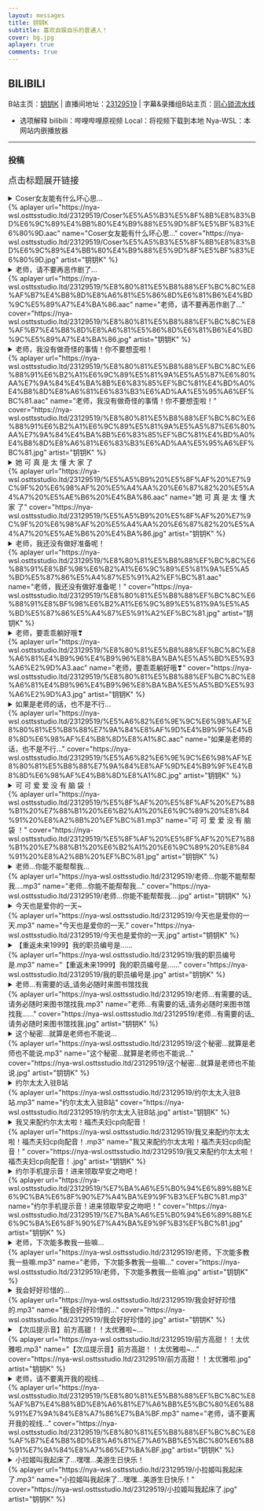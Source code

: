 ```yaml
---
layout: messages
title: 钥钥K
subtitle: 喜欢自娱自乐的普通人！ 
cover: bg.jpg
aplayer: true
comments: true
---
```


## BILIBILI

B站主页：[钥钥K](https://space.bilibili.com/1694679451) | 直播间地址：[23129519](https://live.bilibili.com/23129519) | 字幕&录播组B站主页：[同心锁流水线](https://space.bilibili.com/28543822)

* 选项解释
  bilibili：哔哩哔哩原视频
  Local：将视频下载到本地
  Nya-WSL：本网站内嵌播放器

---

### 投稿

<font size=4px>点击标题展开链接</font>

<details>
<summary>Coser女友能有什么坏心思...</summary>

> [bilibili](https://www.bilibili.com/video/BV1944y1g7YJ) | [Local](https://nya-wsl.osttsstudio.ltd/23129519/Coser%E5%A5%B3%E5%8F%8B%E8%83%BD%E6%9C%89%E4%BB%80%E4%B9%88%E5%9D%8F%E5%BF%83%E6%80%9D.mp4) | [Nya-WSL](https://nya-wsl.com/23129519/BV1944y1g7YJ)
</details>
{%  aplayer
    url="https://nya-wsl.osttsstudio.ltd/23129519/Coser%E5%A5%B3%E5%8F%8B%E8%83%BD%E6%9C%89%E4%BB%80%E4%B9%88%E5%9D%8F%E5%BF%83%E6%80%9D.aac"
    name="Coser女友能有什么坏心思..."
    cover="https://nya-wsl.osttsstudio.ltd/23129519/Coser%E5%A5%B3%E5%8F%8B%E8%83%BD%E6%9C%89%E4%BB%80%E4%B9%88%E5%9D%8F%E5%BF%83%E6%80%9D.jpg"
    artist="钥钥K"
%}

<details>
<summary>老师，请不要再恶作剧了...</summary>

> [bilibili](https://www.bilibili.com/video/BV1ZT4y1r7sL) | [Local](https://nya-wsl.osttsstudio.ltd/23129519/%E8%80%81%E5%B8%88%EF%BC%8C%E8%AF%B7%E4%B8%8D%E8%A6%81%E5%86%8D%E6%81%B6%E4%BD%9C%E5%89%A7%E4%BA%86.mp4) | [Nya-WSL](https://nya-wsl.com/23129519/BV1ZT4y1r7sL)
</details>
{%  aplayer
    url="https://nya-wsl.osttsstudio.ltd/23129519/%E8%80%81%E5%B8%88%EF%BC%8C%E8%AF%B7%E4%B8%8D%E8%A6%81%E5%86%8D%E6%81%B6%E4%BD%9C%E5%89%A7%E4%BA%86.aac"
    name="老师，请不要再恶作剧了..."
    cover="https://nya-wsl.osttsstudio.ltd/23129519/%E8%80%81%E5%B8%88%EF%BC%8C%E8%AF%B7%E4%B8%8D%E8%A6%81%E5%86%8D%E6%81%B6%E4%BD%9C%E5%89%A7%E4%BA%86.jpg"
    artist="钥钥K"
%}

<details>
<summary>老师，我没有做奇怪的事情！你不要想歪啦！</summary>

> [bilibili](https://www.bilibili.com/video/BV1GY4y1C7XT) | [Local](https://nya-wsl.osttsstudio.ltd/23129519/%E8%80%81%E5%B8%88%EF%BC%8C%E6%88%91%E6%B2%A1%E6%9C%89%E5%81%9A%E5%A5%87%E6%80%AA%E7%9A%84%E4%BA%8B%E6%83%85%EF%BC%81%E4%BD%A0%E4%B8%8D%E8%A6%81%E6%83%B3%E6%AD%AA%E5%95%A6%EF%BC%81.mp4) | [Nya-WSL](https://nya-wsl.com/23129519/BV1GY4y1C7XT)
</details>
{%  aplayer
    url="https://nya-wsl.osttsstudio.ltd/23129519/%E8%80%81%E5%B8%88%EF%BC%8C%E6%88%91%E6%B2%A1%E6%9C%89%E5%81%9A%E5%A5%87%E6%80%AA%E7%9A%84%E4%BA%8B%E6%83%85%EF%BC%81%E4%BD%A0%E4%B8%8D%E8%A6%81%E6%83%B3%E6%AD%AA%E5%95%A6%EF%BC%81.aac"
    name="老师，我没有做奇怪的事情！你不要想歪啦！"
    cover="https://nya-wsl.osttsstudio.ltd/23129519/%E8%80%81%E5%B8%88%EF%BC%8C%E6%88%91%E6%B2%A1%E6%9C%89%E5%81%9A%E5%A5%87%E6%80%AA%E7%9A%84%E4%BA%8B%E6%83%85%EF%BC%81%E4%BD%A0%E4%B8%8D%E8%A6%81%E6%83%B3%E6%AD%AA%E5%95%A6%EF%BC%81.jpg"
    artist="钥钥K"
%}

<details>
<summary>她 可 真 是 太 懂 大 家 了</summary>

> [bilibili](https://www.bilibili.com/video/BV1TY411A7v6) | [Local](https://nya-wsl.osttsstudio.ltd/23129519/%E5%A5%B9%20%E5%8F%AF%20%E7%9C%9F%20%E6%98%AF%20%E5%A4%AA%20%E6%87%82%20%E5%A4%A7%20%E5%AE%B6%20%E4%BA%86.mp4) | [Nya-WSL](https://nya-wsl.com/23129519/BV1TY411A7v6)
</details>
{%  aplayer
    url="https://nya-wsl.osttsstudio.ltd/23129519/%E5%A5%B9%20%E5%8F%AF%20%E7%9C%9F%20%E6%98%AF%20%E5%A4%AA%20%E6%87%82%20%E5%A4%A7%20%E5%AE%B6%20%E4%BA%86.aac"
    name="她 可 真 是 太 懂 大 家 了"
    cover="https://nya-wsl.osttsstudio.ltd/23129519/%E5%A5%B9%20%E5%8F%AF%20%E7%9C%9F%20%E6%98%AF%20%E5%A4%AA%20%E6%87%82%20%E5%A4%A7%20%E5%AE%B6%20%E4%BA%86.jpg"
    artist="钥钥K"
%}

<details>
<summary>老师，我还没有做好准备呢！</summary>

  > [bilibili](https://www.bilibili.com/video/BV1uF411M77m) | [Local](https://nya-wsl.osttsstudio.ltd/23129519/%E8%80%81%E5%B8%88%EF%BC%8C%E6%88%91%E8%BF%98%E6%B2%A1%E6%9C%89%E5%81%9A%E5%A5%BD%E5%87%86%E5%A4%87%E5%91%A2%EF%BC%81.mp4) | [Nya-WSL](https://nya-wsl.com/23129519/BV1uF411M77m)
</details>
{%  aplayer
    url="https://nya-wsl.osttsstudio.ltd/23129519/%E8%80%81%E5%B8%88%EF%BC%8C%E6%88%91%E8%BF%98%E6%B2%A1%E6%9C%89%E5%81%9A%E5%A5%BD%E5%87%86%E5%A4%87%E5%91%A2%EF%BC%81.aac"
    name="老师，我还没有做好准备呢！"
    cover="https://nya-wsl.osttsstudio.ltd/23129519/%E8%80%81%E5%B8%88%EF%BC%8C%E6%88%91%E8%BF%98%E6%B2%A1%E6%9C%89%E5%81%9A%E5%A5%BD%E5%87%86%E5%A4%87%E5%91%A2%EF%BC%81.jpg"
    artist="钥钥K"
%}

<details>
<summary>老师，要乖乖躺好哦❣</summary>

  > [bilibili](https://www.bilibili.com/video/BV1Pu411k7rR) | [Local](https://nya-wsl.osttsstudio.ltd/23129519/%E8%80%81%E5%B8%88%EF%BC%8C%E8%A6%81%E4%B9%96%E4%B9%96%E8%BA%BA%E5%A5%BD%E5%93%A6%E2%9D%A3.mp4) | [Nya-WSL](https://nya-wsl.com/23129519/BV1Pu411k7rR)
</details>
  {%  aplayer
    url="https://nya-wsl.osttsstudio.ltd/23129519/%E8%80%81%E5%B8%88%EF%BC%8C%E8%A6%81%E4%B9%96%E4%B9%96%E8%BA%BA%E5%A5%BD%E5%93%A6%E2%9D%A3.aac"
    name="老师，要乖乖躺好哦❣"
    cover="https://nya-wsl.osttsstudio.ltd/23129519/%E8%80%81%E5%B8%88%EF%BC%8C%E8%A6%81%E4%B9%96%E4%B9%96%E8%BA%BA%E5%A5%BD%E5%93%A6%E2%9D%A3.jpg"
    artist="钥钥K"
%}

<details>
<summary>如果是老师的话，也不是不行...</summary>

  > [bilibili](https://www.bilibili.com/video/BV1XB4y1C7Xt) | [Local](https://nya-wsl.osttsstudio.ltd/23129519/%E5%A6%82%E6%9E%9C%E6%98%AF%E8%80%81%E5%B8%88%E7%9A%84%E8%AF%9D%E4%B9%9F%E4%B8%8D%E6%98%AF%E4%B8%8D%E8%A1%8C.mp4) | [Nya-WSL](https://nya-wsl.com/23129519/BV1XB4y1C7Xt)
</details>
  {%  aplayer
    url="https://nya-wsl.osttsstudio.ltd/23129519/%E5%A6%82%E6%9E%9C%E6%98%AF%E8%80%81%E5%B8%88%E7%9A%84%E8%AF%9D%E4%B9%9F%E4%B8%8D%E6%98%AF%E4%B8%8D%E8%A1%8C.aac"
    name="如果是老师的话，也不是不行..."
    cover="https://nya-wsl.osttsstudio.ltd/23129519/%E5%A6%82%E6%9E%9C%E6%98%AF%E8%80%81%E5%B8%88%E7%9A%84%E8%AF%9D%E4%B9%9F%E4%B8%8D%E6%98%AF%E4%B8%8D%E8%A1%8C.jpg"
    artist="钥钥K"
%}

<details>
<summary>可 可 爱 爱 没 有 脑 袋 ！</summary>

  > [bilibili](https://www.bilibili.com/video/BV1hF41177pM) | [Local](https://nya-wsl.osttsstudio.ltd/23129519/%E5%8F%AF%20%E5%8F%AF%20%E7%88%B1%20%E7%88%B1%20%E6%B2%A1%20%E6%9C%89%20%E8%84%91%20%E8%A2%8B%20%EF%BC%81.mp4) | [Nya-WSL](https://nya-wsl.com/23129519/BV1hF41177pM)
</details>
  {%  aplayer
    url="https://nya-wsl.osttsstudio.ltd/23129519/%E5%8F%AF%20%E5%8F%AF%20%E7%88%B1%20%E7%88%B1%20%E6%B2%A1%20%E6%9C%89%20%E8%84%91%20%E8%A2%8B%20%EF%BC%81.mp3"
    name="可 可 爱 爱 没 有 脑 袋 ！"
    cover="https://nya-wsl.osttsstudio.ltd/23129519/%E5%8F%AF%20%E5%8F%AF%20%E7%88%B1%20%E7%88%B1%20%E6%B2%A1%20%E6%9C%89%20%E8%84%91%20%E8%A2%8B%20%EF%BC%81.jpg"
    artist="钥钥K"
%}

<details>
<summary>老师...你能不能帮帮我...</summary>

  > [bilibili](https://www.bilibili.com/video/BV16Z4y1875e) | [Local](https://nya-wsl.osttsstudio.ltd/23129519/老师...你能不能帮帮我....mp4) | [Nya-WSL](https://nya-wsl.com/23129519/BV16Z4y1875e)
</details>
  {%  aplayer
    url="https://nya-wsl.osttsstudio.ltd/23129519/老师...你能不能帮帮我....mp3"
    name="老师...你能不能帮帮我..."
    cover="https://nya-wsl.osttsstudio.ltd/23129519/老师...你能不能帮帮我....jpg"
    artist="钥钥K"
%}

<details>
<summary>今天也是爱你的一天~</summary>

  > [bilibili](https://www.bilibili.com/video/BV1XU4y1m7cV) | [Local](https://nya-wsl.osttsstudio.ltd/23129519/今天也是爱你的一天.mp4) | [Nya-WSL](https://nya-wsl.com/23129519/BV1XU4y1m7cV)
</details>
  {%  aplayer
    url="https://nya-wsl.osttsstudio.ltd/23129519/今天也是爱你的一天.mp3"
    name="今天也是爱你的一天."
    cover="https://nya-wsl.osttsstudio.ltd/23129519/今天也是爱你的一天.jpg"
    artist="钥钥K"
%}

<details>
<summary>【重返未来1999】我的职员编号是......</summary>

  > [bilibili](https://www.bilibili.com/video/BV13Y411u7rm) | [Local](https://nya-wsl.osttsstudio.ltd/23129519/我的职员编号是.mp4) | [Nya-WSL](https://nya-wsl.com/23129519/BV13Y411u7rm)
</details>
  {%  aplayer
    url="https://nya-wsl.osttsstudio.ltd/23129519/我的职员编号是.mp3"
    name="【重返未来1999】我的职员编号是......"
    cover="https://nya-wsl.osttsstudio.ltd/23129519/我的职员编号是.jpg"
    artist="钥钥K"
%}

<details>
<summary>老师...有需要的话_请务必随时来图书馆找我</summary>

  > [bilibili](https://www.bilibili.com/video/BV1va411j7ht) | [Local](https://nya-wsl.osttsstudio.ltd/23129519/老师...有需要的话_请务必随时来图书馆找我.mp4) | [Nya-WSL](https://nya-wsl.com/23129519/BV1va411j7ht)
</details>
  {%  aplayer
    url="https://nya-wsl.osttsstudio.ltd/23129519/老师...有需要的话_请务必随时来图书馆找我.mp3"
    name="老师...有需要的话_请务必随时来图书馆找我......"
    cover="https://nya-wsl.osttsstudio.ltd/23129519/老师...有需要的话_请务必随时来图书馆找我.jpg"
    artist="钥钥K"
%}

<details>
<summary>这个秘密...就算是老师也不能说...</summary>

  > [bilibili](https://www.bilibili.com/video/BV1sv4y137Jx) | [Local](https://nya-wsl.osttsstudio.ltd/23129519/这个秘密...就算是老师也不能说.mp4) | [Nya-WSL](https://nya-wsl.com/23129519/BV1sv4y137Jx)
</details>
  {%  aplayer
    url="https://nya-wsl.osttsstudio.ltd/23129519/这个秘密...就算是老师也不能说.mp3"
    name="这个秘密...就算是老师也不能说..."
    cover="https://nya-wsl.osttsstudio.ltd/23129519/这个秘密...就算是老师也不能说.jpg"
    artist="钥钥K"
%}

<details>
<summary>约尔太太入驻B站</summary>

  > [bilibili](https://www.bilibili.com/video/BV1UA4y1d7fK) | [Local](https://nya-wsl.osttsstudio.ltd/23129519/约尔太太入驻B站.mp4) | [Nya-WSL](https://nya-wsl.com/23129519/BV1UA4y1d7fK)
</details>
  {%  aplayer
    url="https://nya-wsl.osttsstudio.ltd/23129519/约尔太太入驻B站.mp3"
    name="约尔太太入驻B站"
    cover="https://nya-wsl.osttsstudio.ltd/23129519/约尔太太入驻B站.jpg"
    artist="钥钥K"
%}

<details>
<summary>我又来配约尔太太啦！福杰夫妇cp向配音！</summary>

  > [bilibili](https://www.bilibili.com/video/BV1ZT411V7dh) | [Local](https://nya-wsl.osttsstudio.ltd/23129519/我又来配约尔太太啦！福杰夫妇cp向配音！.mp4) | [Nya-WSL](https://nya-wsl.com/23129519/BV1ZT411V7dh)
</details>
  {%  aplayer
    url="https://nya-wsl.osttsstudio.ltd/23129519/我又来配约尔太太啦！福杰夫妇cp向配音！.mp3"
    name="我又来配约尔太太啦！福杰夫妇cp向配音！"
    cover="https://nya-wsl.osttsstudio.ltd/23129519/我又来配约尔太太啦！福杰夫妇cp向配音！.jpg"
    artist="钥钥K"
%}

<details>
<summary>约尔手机提示音！进来领取早安之吻吧！</summary>

  > [bilibili](https://www.bilibili.com/video/BV1HS4y1i7B9) | [Local](https://nya-wsl.osttsstudio.ltd/23129519/%E7%BA%A6%E5%B0%94%E6%89%8B%E6%9C%BA%E6%8F%90%E7%A4%BA%E9%9F%B3%EF%BC%81.mp4) | [Nya-WSL](https://nya-wsl.com/23129519/BV1HS4y1i7B9)
</details>
  {%  aplayer
    url="https://nya-wsl.osttsstudio.ltd/23129519/%E7%BA%A6%E5%B0%94%E6%89%8B%E6%9C%BA%E6%8F%90%E7%A4%BA%E9%9F%B3%EF%BC%81.mp3"
    name="约尔手机提示音！进来领取早安之吻吧！"
    cover="https://nya-wsl.osttsstudio.ltd/23129519/%E7%BA%A6%E5%B0%94%E6%89%8B%E6%9C%BA%E6%8F%90%E7%A4%BA%E9%9F%B3%EF%BC%81.jpg"
    artist="钥钥K"
%}

<details>
<summary>老师，下次能多教我一些嘛...</summary>

  > [bilibili](https://www.bilibili.com/video/BV1HY4y1g78A) | [Local](https://nya-wsl.osttsstudio.ltd/23129519/老师，下次能多教我一些嘛.mp4) | [Nya-WSL](https://nya-wsl.com/23129519/BV1HY4y1g78A)
</details>
  {%  aplayer
    url="https://nya-wsl.osttsstudio.ltd/23129519/老师，下次能多教我一些嘛.mp3"
    name="老师，下次能多教我一些嘛..."
    cover="https://nya-wsl.osttsstudio.ltd/23129519/老师，下次能多教我一些嘛.jpg"
    artist="钥钥K"
%}

<details>
<summary>我会好好珍惜的...</summary>

  > [bilibili](https://www.bilibili.com/video/BV1UZ4y1v7JY) | [Local](https://nya-wsl.osttsstudio.ltd/23129519/%E6%88%91%E4%BC%9A%E5%A5%BD%E5%A5%BD%E7%8F%8D%E6%83%9C%E7%9A%84.mp4) | [Nya-WSL](https://nya-wsl.com/23129519/BV1UZ4y1v7JY)
</details>
  {%  aplayer
    url="https://nya-wsl.osttsstudio.ltd/23129519/我会好好珍惜的.mp3"
    name="我会好好珍惜的..."
    cover="https://nya-wsl.osttsstudio.ltd/23129519/我会好好珍惜的.jpg"
    artist="钥钥K"
%}

<details>
<summary>【次瓜提示音】前方高甜！！太优雅啦~...</summary>

  > [bilibili](https://www.bilibili.com/video/BV1cf4y1Z7YD) | [Local](https://nya-wsl.osttsstudio.ltd/23129519/前方高甜！！太优雅啦.mp4) | [Nya-WSL](https://nya-wsl.com/23129519/BV1cf4y1Z7YD)
</details>
  {%  aplayer
    url="https://nya-wsl.osttsstudio.ltd/23129519/前方高甜！！太优雅啦.mp3"
    name="【次瓜提示音】前方高甜！！太优雅啦~..."
    cover="https://nya-wsl.osttsstudio.ltd/23129519/前方高甜！！太优雅啦.jpg"
    artist="钥钥K"
%}

<details>
<summary>老师，请不要离开我的视线...</summary>

  > [bilibili](https://www.bilibili.com/video/BV18U4y1q74v) | [Local](https://nya-wsl.osttsstudio.ltd/23129519/%E8%80%81%E5%B8%88%EF%BC%8C%E8%AF%B7%E4%B8%8D%E8%A6%81%E7%A6%BB%E5%BC%80%E6%88%91%E7%9A%84%E8%A7%86%E7%BA%BF.mp4) | [Nya-WSL](https://nya-wsl.com/23129519/BV18U4y1q74v)
</details>
  {%  aplayer
    url="https://nya-wsl.osttsstudio.ltd/23129519/%E8%80%81%E5%B8%88%EF%BC%8C%E8%AF%B7%E4%B8%8D%E8%A6%81%E7%A6%BB%E5%BC%80%E6%88%91%E7%9A%84%E8%A7%86%E7%BA%BF.mp3"
    name="老师，请不要离开我的视线..."
    cover="https://nya-wsl.osttsstudio.ltd/23129519/%E8%80%81%E5%B8%88%EF%BC%8C%E8%AF%B7%E4%B8%8D%E8%A6%81%E7%A6%BB%E5%BC%80%E6%88%91%E7%9A%84%E8%A7%86%E7%BA%BF.jpg"
    artist="钥钥K"
%}
<details>
<summary>小拉姬叫我起床了...嘿嘿...美游生日快乐！</summary>

  > [bilibili](https://www.bilibili.com/video/BV12B4y1e7vL) | [Local](https://nya-wsl.osttsstudio.ltd/23129519/小拉姬叫我起床了.mp4) | [Nya-WSL](https://nya-wsl.com/23129519/BV12B4y1e7vL)
</details>
  {%  aplayer
    url="https://nya-wsl.osttsstudio.ltd/23129519/小拉姬叫我起床了.mp3"
    name="小拉姬叫我起床了...嘿嘿...美游生日快乐！"
    cover="https://nya-wsl.osttsstudio.ltd/23129519/小拉姬叫我起床了.jpg"
    artist="钥钥K"
%}

